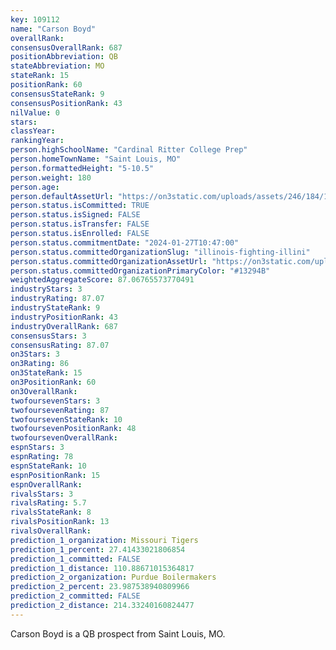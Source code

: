 ```yaml
---
key: 109112
name: "Carson Boyd"
overallRank: 
consensusOverallRank: 687
positionAbbreviation: QB
stateAbbreviation: MO
stateRank: 15
positionRank: 60
consensusStateRank: 9
consensusPositionRank: 43
nilValue: 0
stars: 
classYear: 
rankingYear: 
person.highSchoolName: "Cardinal Ritter College Prep"
person.homeTownName: "Saint Louis, MO"
person.formattedHeight: "5-10.5"
person.weight: 180
person.age: 
person.defaultAssetUrl: "https://on3static.com/uploads/assets/246/184/184246.jpg"
person.status.isCommitted: TRUE
person.status.isSigned: FALSE
person.status.isTransfer: FALSE
person.status.isEnrolled: FALSE
person.status.commitmentDate: "2024-01-27T10:47:00"
person.status.committedOrganizationSlug: "illinois-fighting-illini"
person.status.committedOrganizationAssetUrl: "https://on3static.com/uploads/assets/821/149/149821.svg"
person.status.committedOrganizationPrimaryColor: "#13294B"
weightedAggregateScore: 87.06765573770491
industryStars: 3
industryRating: 87.07
industryStateRank: 9
industryPositionRank: 43
industryOverallRank: 687
consensusStars: 3
consensusRating: 87.07
on3Stars: 3
on3Rating: 86
on3StateRank: 15
on3PositionRank: 60
on3OverallRank: 
twofoursevenStars: 3
twofoursevenRating: 87
twofoursevenStateRank: 10
twofoursevenPositionRank: 48
twofoursevenOverallRank: 
espnStars: 3
espnRating: 78
espnStateRank: 10
espnPositionRank: 15
espnOverallRank: 
rivalsStars: 3
rivalsRating: 5.7
rivalsStateRank: 8
rivalsPositionRank: 13
rivalsOverallRank: 
prediction_1_organization: Missouri Tigers
prediction_1_percent: 27.41433021806854
prediction_1_committed: FALSE
prediction_1_distance: 110.88671015364817
prediction_2_organization: Purdue Boilermakers
prediction_2_percent: 23.987538940809966
prediction_2_committed: FALSE
prediction_2_distance: 214.33240160824477
---
```

Carson Boyd is a QB prospect from Saint Louis, MO.